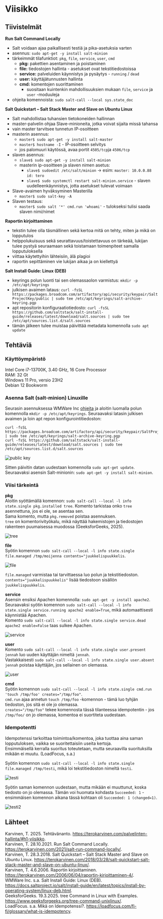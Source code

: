 # Viisikko

## Tiivistelmät
**Run Salt Command Locally**
- Salt voidaan ajaa paikallisesti testiä ja pika-asetuksia varten
- asennus: `sudo apt-get -y install salt-minion`
- tärkeimmät tilafunktiot: `pkg`, `file`, `service`, `user`, `cmd`
  - **pkg:** pakettien asentaminen ja poistaminen
  - **file:** tiedostojen hallinta - asetukset ovat tekstitiedostoissa
  - **service:** palveluiden käynnistys ja pysäytys - `running` / `dead`
  - **user:** käyttäjätunnusten hallinta
  - **cmd:** komentojen suorittaminen
    - suositaan kuintenkin mahdollisuuksien mukaan `file`, `service` ja `user` -moduuleja
- ohjeita komennoista: `sudo salt-call --local sys.state_doc`

**Salt Quickstart – Salt Stack Master and Slave on Ubuntu Linux**
- Salt mahdollistaa tuhansien tietokoneiden hallinnan
- master-palvelin ohjaa Slave-minioneita, jotka voivat sijaita missä tahansa
- vain master tarvitsee tunnetun IP-osoitteen
- masterin asennus:
  - `master$ sudo apt-get -y install salt-master`
  - `master$ hostname -I` - IP-osoitteen selvitys
  - jos palomuuri käytössä, avaa portit `4505/tcp`ja `4506/tcp`
- slaven asennus:
  - `slave$ sudo apt-get -y install salt-minion`
  - masterin ip-osoitteen ja slaven nimen asetus:
    - `slave$ sudoedit /etc/salt/minion` -> esim: `master: 10.0.0.88` `id: tero`
    - `slave$ sudo systemctl restart salt-minion.service` - slaven uudelleenkäynnistys, jotta asetukset tulevat voimaan
- Slave-avaimen hyväksyminen Masterilla
  - `master$ sudo salt-key -A`
- Slaven testaus:
  - `master$ sudo salt '*' cmd.run 'whoami'` - tulokseksi tulisi saada slaven nimi/nimet

**Raportin kirjoittaminen**
- tekstin tulee olla täsmällinen sekä kertoa mitä on tehty, miten ja mikä on lopputulos
- helppolukuisuus sekä seurattavuus/toistettavuus on tärkeää, lukijan tulee pystyä seuraamaan sekä toistamaan toimenpiteet samalla lopputuloksella
- viittaa käytettyihin lähteisiin, älä plagioi
- raportin sepittäminen vie lukijan aikaa ja on kiellettyä

**Salt Install Guide: Linux (DEB)**
- keyrings polun luonti tai sen olemassaolon varmistus: `mkdir -p /etc/apt/keyrings`
- julkisen avaimen lataus: `curl -fsSL https://packages.broadcom.com/artifactory/api/security/keypair/SaltProjectKey/public | sudo tee /etc/apt/keyrings/salt-archive-keyring.pgp`
- apt repositorin konfiguraatiotiedosto: `curl -fsSL https://github.com/saltstack/salt-install-guide/releases/latest/download/salt.sources | sudo tee /etc/apt/sources.list.d/salt.sources`
- tämän jälkeen tulee muistaa päivittää metadata komennolla `sudo apt update`


## Tehtäviä
### Käyttöympäristö
Intel Core i7-13700K, 3.40 GHz, 16 Core Processor   
RAM: 32 Gt   
Windows 11 Pro, versio 23H2  
Debian 12 Bookworm

### Asenna Salt (salt-minion) Linuxille
Seurasin asennuksessa WMWare Inc [ohjeita](https://docs.saltproject.io/salt/install-guide/en/latest/topics/install-by-operating-system/linux-deb.html) ja aloitin luomalla polun komennolla `mkdir -p /etc/apt/keyrings`. Seuraavaksi latasin julkisen avaimen ja loin apt repon konfigurointitiedoston: 

    curl -fsSL https://packages.broadcom.com/artifactory/api/security/keypair/SaltProjectKey/public | sudo tee /etc/apt/keyrings/salt-archive-keyring.pgp
    curl -fsSL https://github.com/saltstack/salt-install-guide/releases/latest/download/salt.sources | sudo tee /etc/apt/sources.list.d/salt.sources

![public key](images/h11.png)

Sitten päivitin datan uudestaan komennolla `sudo apt-get update`.  
Seuraavaksi asensin Salt-minionin: `sudo apt-get -y install salt-minion`.  

### Viisi tärkeintä
**pkg**  
Aloitin syöttämällä komennon: `sudo salt-call --local -l info state.single pkg.installed tree`. Komento tarkistaa onko `tree` asennettuna, jos ei ole, se asentaa sen.  
Sama komento, mutta `pkg.removed` poistaa asennuksen.  
`tree` on komentorivityökalu, mikä näyttää hakemistojen ja tiedostojen rakenteen puumaisessa muodossa (GeeksforGeeks, 2025).  

![tree](images/h1tree.png)

**file**  
Syötin komennon `sudo salt-call --local -l info state.single file.managed /tmp/moijenna contents="juukkelispuukkelis`.  

![file](images/h1file.png)

`file.managed` varmistaa tai tarvittaessa luo polun ja tekstitiedoston. `contents="juukkelispuukkelis"` lisää tiedostoon sisällön `juukkelispuukkelis`.  

**service**  
Asensin ensiksi Apachen komennolla: `sudo apt-get -y install apache2`.  
Seuraavaksi syötin komennon `sudo salt-call --local -l info state.single service.running apache2 enable=True`, mikä automaattisesti käynnistää Apachen.  
Komento `sudo salt-call --local -l info state.single service.dead apache2 enable=False` taas sulkee Apachen. 

![service](images/h1service.png)

**user**  
Komento `sudo salt-call --local -l info state.single user.present jennah` luo uuden käyttäjän nimeltä `jennah`.  
Vastakkaisesti `sudo salt-call --local -l info state.single user.absent jennah` poistaa käyttäjän, jos sellainen on olemassa.  

![user](images/h1user.png)

**cmd**  
Syötin komennon `sudo salt-call --local -l info state.single cmd.run 'touch /tmp/foo' creates="/tmp/foo"`.  
`cmd.run` ajaa annetun `touch /tmp/foo` -komennon - tämä luo tyhjän tiedoston, jos sitä ei ole jo olemassa.  
`creates="/tmp/foo"` tekee komennosta tässä tilanteessa idempotentin - jos `/tmp/foo/` on jo olemassa, komentoa ei suortiteta uudestaan.  

### Idempotentti
Idempotenssi tarkoittaa toimintoa/komentoa, joka tuottaa aina saman lopputuloksen, vaikka se suoritettaisiin useita kertoja.  
Ensimmäisellä kerralla suoritus toteutetaan, mutta seuraavilla suorituksilla mikään ei muutu. (LoadFocus, s.a.)  

Syötin komennon `sudo salt-call --local -l info state.single file.managed /tmp/testi`, mikä loi tekstitiedoston nimeltä `testi`.  

![testi](images/h1testi.png)

Syötin saman komennon uudestaan, mutta mikään ei muuttunut, koska tiedosto on jo olemassa. Tämän voi huomata kohdasta `Succeeded: 1` - ensimmäisen komennon aikana tässä kohtaan oli `Succeeded: 1 (changed=1)`.  


![testi2](images/h1testi2.png)



## Lähteet
Karvinen, T. 2025. Tehtävänanto. https://terokarvinen.com/palvelinten-hallinta/#h1-viisikko.  
Karvinen, T. 28.10.2021. Run Salt Command Locally. https://terokarvinen.com/2021/salt-run-command-locally/.  
Karvinen, T. 28.3.2018. Salt Quickstart – Salt Stack Master and Slave on Ubuntu Linux. https://terokarvinen.com/2018/03/28/salt-quickstart-salt-stack-master-and-slave-on-ubuntu-linux/.  
Karvinen, T. 4.6.2006. Raportin kirjoittaminen. https://terokarvinen.com/2006/06/04/raportin-kirjoittaminen-4/.  
WMWare Inc. s.a. Salt Install Guide: Linux (DEB). https://docs.saltproject.io/salt/install-guide/en/latest/topics/install-by-operating-system/linux-deb.html.  
GeeksforGeeks. 19.3.2025. tree Command in Linux with Examples. https://www.geeksforgeeks.org/tree-command-unixlinux/.  
LoadFocus. s.a. Mikä on Idempotenssi?. https://loadfocus.com/fi-fi/glossary/what-is-idempotency.  

